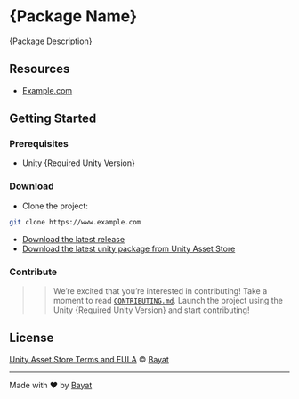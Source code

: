 # {Package Name}

{Package Description}

## Resources

- [Example.com](https://www.example.com)

## Getting Started

### Prerequisites

- Unity {Required Unity Version}

### Download

- Clone the project:

```bash
git clone https://www.example.com
```

- [Download the latest release](https://www.example.com)
- [Download the latest unity package from Unity Asset Store](https://www.example.com)

### Contribute

>> We’re excited that you’re interested in contributing! Take a moment to read [`CONTRIBUTING.md`](contribute).
Launch the project using the Unity {Required Unity Version} and start contributing!

## License

[Unity Asset Store Terms and EULA][license] © [Bayat][author]

---

Made with ❤️ by [Bayat][author]

<!-- Definitions -->

[license]: https://unity3d.com/legal/as_terms

[author]: https://bayat.io

[contribute]: https://github.com/BayatAssetStore/.github/blob/main/CONTRIBUTING.md
